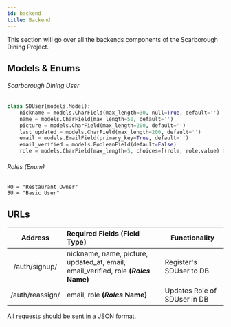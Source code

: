 ```yaml
---
id: backend
title: Backend
---
```

This section will go over all the backends components of the Scarborough Dining Project.
## Models & Enums
###### Scarborough Dining User
```python
class SDUser(models.Model):
    nickname = models.CharField(max_length=30, null=True, default='')
    name = models.CharField(max_length=50, default='')
    picture = models.CharField(max_length=200, default='')
    last_updated = models.CharField(max_length=200, default='')
    email = models.EmailField(primary_key=True, default='')
    email_verified = models.BooleanField(default=False)
    role = models.CharField(max_length=5, choices=[(role, role.value) for role in Roles])
```
###### Roles (Enum)
    RO = "Restaurant Owner"
    BU = "Basic User"
## URLs

| Address        |      Required Fields (Field Type)      |   Functionality |
| :-------------:  |      :------------------ | ----- |
| /auth/signup/   | nickname, name, picture, updated_at, email, email_verified, role **(_Roles_ Name)** | Register's SDUser to DB |
| /auth/reassign/ |   email, role **(_Roles_ Name)**     |  Updates Role of SDUser in DB | 

All requests should be sent in a JSON format.